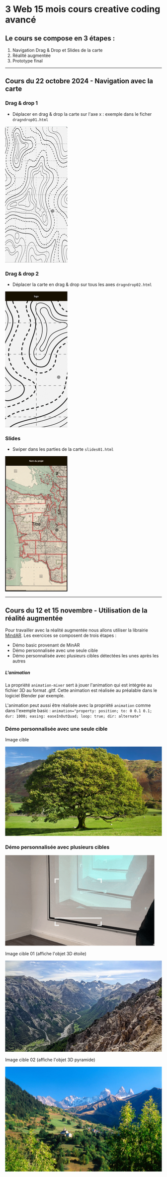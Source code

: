 # 3 Web 15 mois cours creative coding avancé

## Le cours se compose en 3 étapes :
1. Navigation Drag & Drop et Slides de la carte
2. Réalité augmentée
3. Prototype final

---

## Cours du 22 octobre 2024 - Navigation avec la carte

### Drag & drop 1
- Déplacer en drag & drop la carte sur l'axe x : exemple dans le ficher `dragndrop01.html`
 
![gif](images/dragndrop1.gif)

### Drag & drop 2
- Déplacer la carte en drag & drop sur tous les axes `dragndrop02.html`

![gif](images/dragndrop02.gif)


### Slides
- Swiper dans les parties de la carte `slides01.html`

![gif](images/swipe.gif)

---

## Cours du 12 et 15 novembre - Utilisation de la réalité augmentée
Pour travailler avec la réalité augmentée nous allons utiliser la librairie [MindAR](https://hiukim.github.io/mind-ar-js-doc/). Les exercices se composent de trois étapes :
- Démo basic provenant de MinAR
- Démo personnalisée avec une seule cible
- Démo personnalisée avec plusieurs cibles détectées les unes après les autres

##### L'animation

La propriété `animation-mixer` sert à jouer l'animation qui est intégrée au fichier 3D au format .gltf. Cette animation est réalisée au préalable dans le logiciel Blender par exemple.

L'animation peut aussi être réalisée avec la propriété `animation` comme dans l'exemple basic :
`animation="property: position; to: 0 0.1 0.1; dur: 1000; easing: easeInOutQuad; loop: true; dir: alternate"`

### Démo personnalisée avec une seule cible


Image cible

![image](images/AR/chene.jpg)

### Démo personnalisée avec plusieurs cibles

![demos](images/AR/demos-ar.gif)

Image cible 01 (affiche l'objet 3D étoile)

![image01](images/AR/cible01.jpg)

Image cible 02 (affiche l'objet 3D pyramide)

![image02](images/AR/cible02.jpg)
